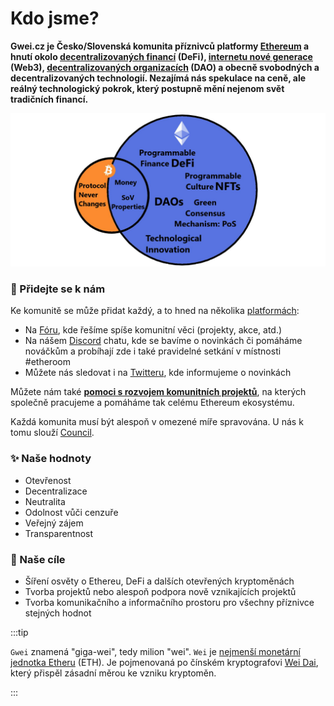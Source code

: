 # Kdo jsme?

**Gwei.cz je Česko/Slovenská komunita příznivců platformy [Ethereum](klicove-pojmy.md#ethereum) a hnutí okolo [decentralizovaných financí](klicove-pojmy.md#decentralizované-finance-defi) (DeFi), [internetu nové generace](./klicove-pojmy.md#web3) (Web3), [decentralizovaných organizacích](./klicove-pojmy.md#decentralizované-organizace-dao) (DAO) a obecně svobodných a decentralizovaných technologií. Nezajímá nás spekulace na ceně, ale reálný technologický pokrok, který postupně mění nejenom svět tradičních financí.**

![](.gitbook/assets/eth-overview.png)

### :handshake: Přidejte se k nám

Ke komunitě se může přidat každý, a to hned na několika [platformách](komunikacni-kanaly/):

* Na [Fóru](https://forum.gwei.cz), kde řešíme spíše komunitní věci (projekty, akce, atd.)
* Na nášem [Discord](https://chat.gwei.cz) chatu, kde se bavíme o novinkách či pomáháme nováčkům a probíhají zde i také pravidelné setkání v místnosti #etheroom
* Můžete nás sledovat i na [Twitteru](https://twitter.com/gweicz), kde informujeme o novinkách

Můžete nám také [**pomoci s rozvojem komunitních projektů**](podporte-nas/), na kterých společně pracujeme a pomáháme tak celému Ethereum ekosystému.

Každá komunita musí být alespoň v omezené míře spravována. U nás k tomu slouží [Council](council/).

### ✨ Naše hodnoty

* Otevřenost
* Decentralizace
* Neutralita
* Odolnost vůči cenzuře
* Veřejný zájem
* Transparentnost

### :tada: Naše cíle

* Šíření osvěty o Ethereu, DeFi a dalších otevřených kryptoměnách
* Tvorba projektů nebo alespoň podpora nově vznikajících projektů
* Tvorba komunikačního a informačního prostoru pro všechny příznivce stejných hodnot

:::tip

`Gwei` znamená "giga-wei", tedy milion "wei". `Wei` je [nejmenší monetární jednotka Etheru](https://ethereum.org/en/developers/docs/intro-to-ether/#denominations) (ETH). Je pojmenovaná po čínském kryptografovi [Wei Dai](https://en.wikipedia.org/wiki/Wei_Dai), který přispěl zásadní měrou ke vzniku kryptoměn.

:::
